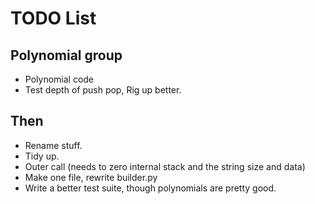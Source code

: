 # TODO List

## Polynomial group
- Polynomial code 
- Test depth of push pop, Rig up better.

## Then
- Rename stuff.
- Tidy up.
- Outer call (needs to zero internal stack and the string size and data)
- Make one file, rewrite builder.py
- Write a better test suite, though polynomials are pretty good.

